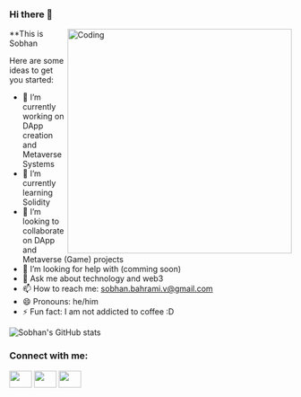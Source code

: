### Hi there 👋

<img align="right" alt="Coding" width="400" src="https://res.cloudinary.com/practicaldev/image/fetch/s--sNXjzc6P--/c_limit%2Cf_auto%2Cfl_progressive%2Cq_66%2Cw_880/https://media1.tenor.com/images/0c34272909ee2a4db5606a014082312b/tenor.gif%3Fitemid%3D15828752">

**This is Sobhan

Here are some ideas to get you started:

* 🔭 I’m currently working on DApp creation and Metaverse Systems
* 🌱 I’m currently learning Solidity
* 👯 I’m looking to collaborate on DApp and Metaverse (Game) projects
* 🤔 I’m looking for help with (comming soon)
* 💬 Ask me about technology and web3
* 📫 How to reach me: sobhan.bahrami.v@gmail.com
* 😄 Pronouns: he/him
* ⚡ Fun fact: I am not addicted to coffee :D

![Sobhan's GitHub stats](https://github-readme-stats.vercel.app/api?username=ViperTechnologies-RnD&count_private=true&show_icons=true&theme=radical)

<h3 align="left">Connect with me:</h3>
<p align="left">

<a href="https://www.linkedin.com/in/sobhan-bahrami-6ba80022/" target="blank"><img align="center" src="https://cdn.jsdelivr.net/npm/simple-icons@3.0.1/icons/linkedin.svg" alt="" height="30" width="40" /></a>
<a href="https://www.instagram.com/vipervenom1991/" target="blank"><img align="center" src="https://cdn.jsdelivr.net/npm/simple-icons@3.0.1/icons/instagram.svg" alt="" height="30" width="40" /></a>
<a href="your link" target="blank"><img align="center" src="https://cdn.jsdelivr.net/npm/simple-icons@3.0.1/icons/youtube.svg" alt="" height="30" width="40" /></a>
</p>
